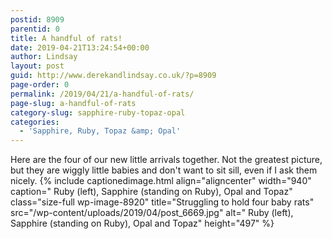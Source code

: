 ```yaml
---
postid: 8909
parentid: 0
title: A handful of rats!
date: 2019-04-21T13:24:54+00:00
author: Lindsay
layout: post
guid: http://www.derekandlindsay.co.uk/?p=8909
page-order: 0
permalink: /2019/04/21/a-handful-of-rats/
page-slug: a-handful-of-rats
category-slug: sapphire-ruby-topaz-opal
categories:
  - 'Sapphire, Ruby, Topaz &amp; Opal'
---
```

Here are the four of our new little arrivals together. Not the greatest picture, but they are wiggly little babies and don't want to sit sill, even if I ask them nicely. {% include captionedimage.html align="aligncenter" width="940" caption=" Ruby (left), Sapphire (standing on Ruby), Opal and Topaz" class="size-full wp-image-8920" title="Struggling to hold four baby rats" src="/wp-content/uploads/2019/04/post_6669.jpg" alt=" Ruby (left), Sapphire (standing on Ruby), Opal and Topaz" height="497" %}
